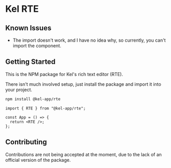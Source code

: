# Kel RTE

## Known Issues

- The import doesn't work, and I have no idea why, so currently, you can't import the component.

## Getting Started

This is the NPM package for Kel's rich text editor (RTE).

There isn't much involved setup, just install the package and import it into your project.

```bash
npm install @kel-app/rte
```

```tsx
import { RTE } from "@kel-app/rte";

const App = () => {
  return <RTE />;
};
```

## Contributing

Contributions are not being accepted at the moment, due to the lack of an official version of the package.
